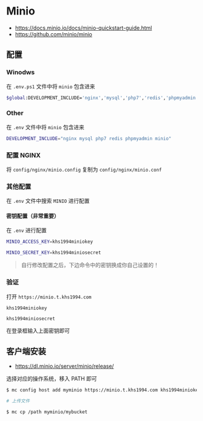 # Minio

* https://docs.minio.io/docs/minio-quickstart-guide.html
* https://github.com/minio/minio

## 配置

### Winodws

在 `.env.ps1` 文件中将 `minio` 包含进来

```bash
$global:DEVELOPMENT_INCLUDE='nginx','mysql','php7','redis','phpmyadmin',"minio"
```

### Other

在 `.env` 文件中将 `minio` 包含进来

```bash
DEVELOPMENT_INCLUDE="nginx mysql php7 redis phpmyadmin minio"
```

### 配置 NGINX

将 `config/nginx/minio.config` 复制为 `config/nginx/minio.conf`

### 其他配置

在 `.env` 文件中搜索 `MINIO` 进行配置

#### 密钥配置（非常重要）

在 `.env` 进行配置

```bash
MINIO_ACCESS_KEY=khs1994miniokey

MINIO_SECRET_KEY=khs1994miniosecret
```

> 自行修改配置之后，下边命令中的密钥换成你自己设置的！

### 验证

打开 `https://minio.t.khs1994.com`

`khs1994miniokey`

`khs1994miniosecret`

在登录框输入上面密钥即可

## 客户端安装

* https://dl.minio.io/server/minio/release/

选择对应的操作系统，移入 PATH 即可

```bash
$ mc config host add myminio https://minio.t.khs1994.com khs1994miniokey khs1994miniosecret

# 上传文件

$ mc cp /path myminio/mybucket
```
